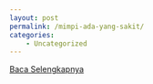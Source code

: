 ```yaml
---
layout: post
permalink: /mimpi-ada-yang-sakit/
categories:
    - Uncategorized
---
```


[Baca Selengkapnya](/04)